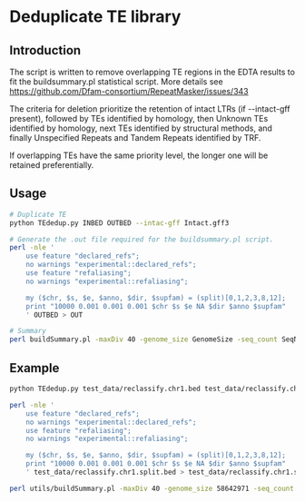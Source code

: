 #  Deduplicate TE library 

## Introduction
The script is written to remove overlapping TE regions in the EDTA results to fit the buildsummary.pl statistical script. More details see https://github.com/Dfam-consortium/RepeatMasker/issues/343

The criteria for deletion prioritize the retention of intact LTRs (if --intact-gff present), followed by TEs identified by homology, then Unknown TEs identified by homology, next TEs identified by structural methods, and finally Unspecified Repeats and Tandem Repeats identified by TRF.

If overlapping TEs have the same priority level, the longer one will be retained preferentially.

## Usage
```bash
# Duplicate TE
python TEdedup.py INBED OUTBED --intac-gff Intact.gff3

# Generate the .out file required for the buildsummary.pl script.
perl -nle '
    use feature "declared_refs";
    no warnings "experimental::declared_refs";
    use feature "refaliasing";
    no warnings "experimental::refaliasing";

    my ($chr, $s, $e, $anno, $dir, $supfam) = (split)[0,1,2,3,8,12];
    print "10000 0.001 0.001 0.001 $chr $s $e NA $dir $anno $supfam"
    ' OUTBED > OUT

# Summary
perl buildSummary.pl -maxDiv 40 -genome_size GenomeSize -seq_count SeqNum OUT > SUM 2>/dev/null
```

## Example
```bash
python TEdedup.py test_data/reclassify.chr1.bed test_data/reclassify.chr1.split.bed --intac-gff test_data/intact.chr1.gff3

perl -nle '
    use feature "declared_refs";
    no warnings "experimental::declared_refs";
    use feature "refaliasing";
    no warnings "experimental::refaliasing";

    my ($chr, $s, $e, $anno, $dir, $supfam) = (split)[0,1,2,3,8,12];
    print "10000 0.001 0.001 0.001 $chr $s $e NA $dir $anno $supfam"
    ' test_data/reclassify.chr1.split.bed > test_data/reclassify.chr1.split.out

perl utils/buildSummary.pl -maxDiv 40 -genome_size 58642971 -seq_count 1 test_data/reclassify.chr1.split.out > test_data/reclassify.chr1.split.summary 2>/dev/null
```